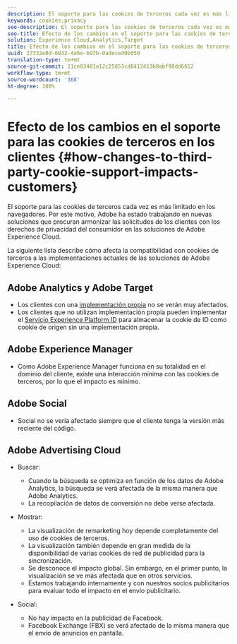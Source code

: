 ```yaml
---
description: El soporte para las cookies de terceros cada vez es más limitado en los navegadores. Por este motivo, Adobe ha estado trabajando en nuevas soluciones que procuran armonizar las solicitudes de los clientes con los derechos de privacidad del consumidor en las soluciones de Adobe Experience Cloud.
keywords: cookies;privacy
seo-description: El soporte para las cookies de terceros cada vez es más limitado en los navegadores. Por este motivo, Adobe ha estado trabajando en nuevas soluciones que procuran armonizar las solicitudes de los clientes con los derechos de privacidad del consumidor en las soluciones de Adobe Experience Cloud.
seo-title: Efecto de los cambios en el soporte para las cookies de terceros en los clientes
solution: Experience Cloud,Analytics,Target
title: Efecto de los cambios en el soporte para las cookies de terceros en los clientes
uuid: 27332e0d-6932-4a6e-b97b-0adeced0b050
translation-type: tm+mt
source-git-commit: 11ce83401a12c25853cd6412413b8abf98dd6612
workflow-type: tm+mt
source-wordcount: '368'
ht-degree: 100%

---
```



# Efecto de los cambios en el soporte para las cookies de terceros en los clientes {#how-changes-to-third-party-cookie-support-impacts-customers}

El soporte para las cookies de terceros cada vez es más limitado en los navegadores. Por este motivo, Adobe ha estado trabajando en nuevas soluciones que procuran armonizar las solicitudes de los clientes con los derechos de privacidad del consumidor en las soluciones de Adobe Experience Cloud.

La siguiente lista describe cómo afecta la compatibilidad con cookies de terceros a las implementaciones actuales de las soluciones de Adobe Experience Cloud:

## Adobe Analytics y Adobe Target

* Los clientes con una [implementación propia](/help/interface/cookies/cookies-first-party.md) no se verán muy afectados.
* Los clientes que no utilizan implementación propia pueden implementar el [Servicio Experience Platform ID](https://docs.adobe.com/content/help/es-ES/id-service/using/implementation/implementation-guides.html) para almacenar la cookie de ID como cookie de origen sin una implementación propia.

## Adobe Experience Manager

* Como Adobe Experience Manager funciona en su totalidad en el dominio del cliente, existe una interacción mínima con las cookies de terceros, por lo que el impacto es mínimo.

## Adobe Social

* Social no se vería afectado siempre que el cliente tenga la versión más reciente del código.

## Adobe Advertising Cloud

* Buscar:

   * Cuando la búsqueda se optimiza en función de los datos de Adobe Analytics, la búsqueda se verá afectada de la misma manera que Adobe Analytics.
   * La recopilación de datos de conversión no debe verse afectada.

* Mostrar:

   * La visualización de remarketing hoy depende completamente del uso de cookies de terceros.
   * La visualización también depende en gran medida de la disponibilidad de varias cookies de red de publicidad para la sincronización.
   * Se desconoce el impacto global. Sin embargo, en el primer punto, la visualización se ve más afectada que en otros servicios.
   * Estamos trabajando internamente y con nuestros socios publicitarios para evaluar todo el impacto en el envío publicitario.

* Social:

   * No hay impacto en la publicidad de Facebook.
   * Facebook Exchange (FBX) se verá afectado de la misma manera que el envío de anuncios en pantalla.

